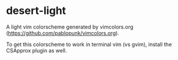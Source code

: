 # desert-light

A light vim colorscheme generated by vimcolors.org (https://github.com/pablopunk/vimcolors.org).

To get this colorscheme to work in terminal vim (vs gvim), install the CSApprox plugin as well.

